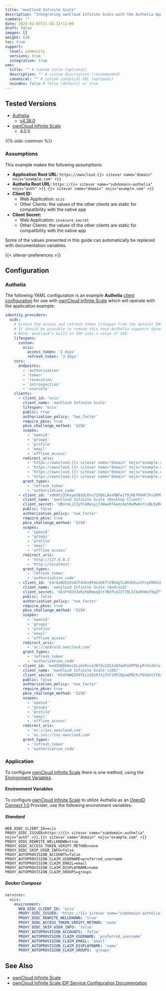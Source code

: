 ```yaml
---
title: "ownCloud Infinite Scale"
description: "Integrating ownCloud Infinite Scale with the Authelia OpenID Connect 1.0 Provider."
summary: ""
date: 2024-03-05T21:58:32+11:00
draft: false
images: []
weight: 620
toc: true
support:
  level: community
  versions: true
  integration: true
seo:
  title: "" # custom title (optional)
  description: "" # custom description (recommended)
  canonical: "" # custom canonical URL (optional)
  noindex: false # false (default) or true
---
```


## Tested Versions

- [Authelia]
  - [v4.38.0](https://github.com/authelia/authelia/releases/tag/v4.38.0)
- [ownCloud Infinite Scale]
  - 4.0.5

{{% oidc-common %}}

### Assumptions

This example makes the following assumptions:

- __Application Root URL:__ `https://owncloud.{{< sitevar name="domain" nojs="example.com" >}}`
- __Authelia Root URL:__ `https://{{< sitevar name="subdomain-authelia" nojs="auth" >}}.{{< sitevar name="domain" nojs="example.com" >}}`
- __Client ID:__
  - Web Application: `ocis`
  - Other Clients: the values of the other clients are static for compatibility with the native app
- __Client Secret:__
  - Web Application: `insecure_secret`
  - Other Clients: the values of the other clients are static for compatibility with the native app

Some of the values presented in this guide can automatically be replaced with documentation variables.

{{< sitevar-preferences >}}

## Configuration

### Authelia

The following YAML configuration is an example __Authelia__ [client configuration] for use with
[ownCloud Infinite Scale] which will operate with the application example:

```yaml {title="configuration.yml"}
identity_providers:
  oidc:
    # Extend the access and refresh token lifespan from the default 30m to work around ownCloud client re-authentication prompts every few hours.
    # It should be possible to remove this once Authelia supports dynamic client registration (DCR).
    # Note: ownCloud's built-in IDP uses a value of 30d.
    lifespans:
      custom:
        ocis:
          access_token: '2 days'
          refresh_token: '3 days'
    cors:
      endpoints:
        - 'authorization'
        - 'token'
        - 'revocation'
        - 'introspection'
        - 'userinfo'
    clients:
      - client_id: 'ocis'
        client_name: 'ownCloud Infinite Scale'
        lifespan: 'ocis'
        public: true
        authorization_policy: 'two_factor'
        require_pkce: true
        pkce_challenge_method: 'S256'
        scopes:
          - 'openid'
          - 'groups'
          - 'profile'
          - 'email'
          - 'offline_access'
        redirect_uris:
          - 'https://owncloud.{{< sitevar name="domain" nojs="example.com" >}}/'
          - 'https://owncloud.{{< sitevar name="domain" nojs="example.com" >}}/oidc-callback.html'
          - 'https://owncloud.{{< sitevar name="domain" nojs="example.com" >}}/oidc-silent-redirect.html'
          - 'https://owncloud.{{< sitevar name="domain" nojs="example.com" >}}/apps/openidconnect/redirect'
        grant_types:
          - 'refresh_token'
          - 'authorization_code'
      - client_id: 'xdXOt13JKxym1B1QcEncf2XDkLAexMBFwiT9j6EfhhHFJhs2KM9jbjTmf8JBXE69'
        client_name: 'ownCloud Infinite Scale (Desktop Client)'
        client_secret: 'UBntmLjC2yYCeHwsyj73Uwo9TAaecAetRwMw0xYcvNL9yRdLSUi0hUAHfvCHFeFh'
        public: false
        authorization_policy: 'two_factor'
        require_pkce: true
        pkce_challenge_method: 'S256'
        scopes:
          - 'openid'
          - 'groups'
          - 'profile'
          - 'email'
          - 'offline_access'
        redirect_uris:
          - 'http://127.0.0.1'
          - 'http://localhost'
        grant_types:
          - 'refresh_token'
          - 'authorization_code'
      - client_id: 'e4rAsNUSIUs0lF4nbv9FmCeUkTlV9GdgTLDH1b5uie7syb90SzEVrbN7HIpmWJeD'
        client_name: 'ownCloud Infinite Scale (Android)'
        client_secret: 'dInFYGV33xKzhbRmpqQltYNdfLdJIfJ9L5ISoKhNoT9qZftpdWSP71VrpGR9pmoD'
        public: false
        authorization_policy: 'two_factor'
        require_pkce: true
        pkce_challenge_method: 'S256'
        scopes:
          - 'openid'
          - 'groups'
          - 'profile'
          - 'email'
          - 'offline_access'
        redirect_uris:
          - 'oc://android.owncloud.com'
        grant_types:
          - 'refresh_token'
          - 'authorization_code'
      - client_id: 'mxd5OQDk6es5LzOzRvidJNfXLUZS2oN3oUFeXPP8LpPrhx3UroJFduGEYIBOxkY1'
        client_name: 'ownCloud Infinite Scale (iOS)'
        client_secret: 'KFeFWWEZO9TkisIQzR3fo7hfiMXlOpaqP8CFuTbSHzV1TUuGECglPxpiVKJfOXIx'
        public: false
        authorization_policy: 'two_factor'
        require_pkce: true
        pkce_challenge_method: 'S256'
        scopes:
          - 'openid'
          - 'groups'
          - 'profile'
          - 'email'
          - 'offline_access'
        redirect_uris:
          - 'oc://ios.owncloud.com'
          - 'oc.ios://ios.owncloud.com'
        grant_types:
          - 'refresh_token'
          - 'authorization_code'
```

### Application

To configure [ownCloud Infinite Scale] there is one method, using the [Environment Variables](#environment-variables).

#### Environment Variables

To configure [ownCloud Infinite Scale] to utilize Authelia as an [OpenID Connect 1.0] Provider, use the following environment
variables:

##### Standard

```shell {title=".env"}
WEB_OIDC_CLIENT_ID=ocis
PROXY_OIDC_ISSUER=https://{{< sitevar name="subdomain-authelia" nojs="auth" >}}.{{< sitevar name="domain" nojs="example.com" >}}
PROXY_OIDC_REWRITE_WELLKNOWN=true
PROXY_OIDC_ACCESS_TOKEN_VERIFY_METHOD=none
PROXY_OIDC_SKIP_USER_INFO=false
PROXY_AUTOPROVISION_ACCOUNTS=false
PROXY_AUTOPROVISION_CLAIM_USERNAME=preferred_username
PROXY_AUTOPROVISION_CLAIM_EMAIL=email
PROXY_AUTOPROVISION_CLAIM_DISPLAYNAME=name
PROXY_AUTOPROVISION_CLAIM_GROUPS=groups
```

##### Docker Compose

```yaml {title="compose.yml"}
services:
  oics:
    environment:
      WEB_OIDC_CLIENT_ID: 'ocis'
      PROXY_OIDC_ISSUER: 'https://{{< sitevar name="subdomain-authelia" nojs="auth" >}}.{{< sitevar name="domain" nojs="example.com" >}}'
      PROXY_OIDC_REWRITE_WELLKNOWN: 'true'
      PROXY_OIDC_ACCESS_TOKEN_VERIFY_METHOD: 'none'
      PROXY_OIDC_SKIP_USER_INFO: 'false'
      PROXY_AUTOPROVISION_ACCOUNTS: 'false'
      PROXY_AUTOPROVISION_CLAIM_USERNAME: 'preferred_username'
      PROXY_AUTOPROVISION_CLAIM_EMAIL: 'email'
      PROXY_AUTOPROVISION_CLAIM_DISPLAYNAME: 'name'
      PROXY_AUTOPROVISION_CLAIM_GROUPS: 'groups'
```

## See Also

- [ownCloud Infinite Scale]
- [ownCloud Infinite Scale IDP Service Configuration Documentation](https://doc.owncloud.com/ocis/next/deployment/services/s-list/idp.html)

[Authelia]: https://www.authelia.com
[ownCloud Infinite Scale]: https://owncloud.com/
[OpenID Connect 1.0]: ../../openid-connect/introduction.md
[client configuration]: ../../../configuration/identity-providers/openid-connect/clients.md
